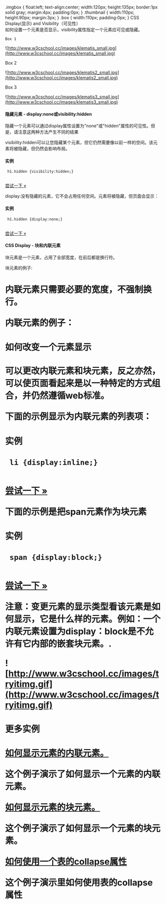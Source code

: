   .imgbox { float:left; text-align:center; width:120px; height:135px; border:1px solid gray; margin:4px; padding:0px; } .thumbnail { width:110px; height:90px; margin:3px; } .box { width:110px; padding:0px; } 
CSS Display(显示) and Visibility（可见性）  
如何设置一个元素是否显示，visibility属性指定一个元素应可见或隐藏。

    Box 1

![http://www.w3cschool.cc/images/klematis_small.jpg](http://www.w3cschool.cc/images/klematis_small.jpg)




  Box 2

![http://www.w3cschool.cc/images/klematis2_small.jpg](http://www.w3cschool.cc/images/klematis2_small.jpg)


  Box 3

![http://www.w3cschool.cc/images/klematis3_small.jpg](http://www.w3cschool.cc/images/klematis3_small.jpg)


 

 

 

#### 隐藏元素 - display:none或visibility:hidden

 隐藏一个元素可以通过display属性设置为"none"或"hidden"属性的可见性。但是，请注意这两种方法产生不同的结果

 visibility:hidden可以让您隐藏某个元素，但它仍然需要像以前一样的空间。该元素将被隐藏，但仍然会影响布局。

  
#### 实例

 
```
 h1.hidden {visibility:hidden;}


```
 

[尝试一下 »](http://www.w3cschool.cc/try/try.php?filename=trycss_visibility_hidden) 

 display:没有隐藏的元素，它不会占用任何空间。元素将被隐藏，但页面会显示：

  
#### 实例

 
```
 h1.hidden {display:none;}


```
 

[尝试一下 »](http://www.w3cschool.cc/try/try.php?filename=trycss_display_none) 

 



#### CSS Display - 块和内联元素

 块元素是一个元素，占用了全部宽度，在前后都是换行符。

 块元素的例子:

 
<h1>
 <p>
 <div>
 
内联元素只需要必要的宽度，不强制换行。

 内联元素的例子：

 
<span>
 <a>
 


#### 如何改变一个元素显示

 可以更改内联元素和块元素，反之亦然，可以使页面看起来是以一种特定的方式组合，并仍然遵循web标准。

 下面的示例显示为内联元素的列表项：

  
#### 实例

 
```
 li {display:inline;}


```
 

[尝试一下 »](http://www.w3cschool.cc/try/try.php?filename=trycss_display_inline_list) 

 下面的示例是把span元素作为块元素

  
#### 实例

 
```
 span {display:block;}


```
 

[尝试一下 »](http://www.w3cschool.cc/try/try.php?filename=trycss_display_block2) 

 注意：变更元素的显示类型看该元素是如何显示，它是什么样的元素。例如：一个内联元素设置为display：block是不允许有它内部的嵌套块元素。.



 
 ![http://www.w3cschool.cc/images/tryitimg.gif](http://www.w3cschool.cc/images/tryitimg.gif)
#### 更多实例

 

 [如何显示元素的内联元素。](http://www.w3cschool.cc/try/try.php?filename=trycss_display)

 这个例子演示了如何显示一个元素的内联元素。

 [如何显示元素的块元素。](http://www.w3cschool.cc/try/try.php?filename=trycss_display_block)

 这个例子演示了如何显示一个元素的块元素。

 [如何使用一个表的collapse属性](http://www.w3cschool.cc/try/try.php?filename=trycss_visibility_collapse)

 这个例子演示里如何使用表的collapse属性

 

